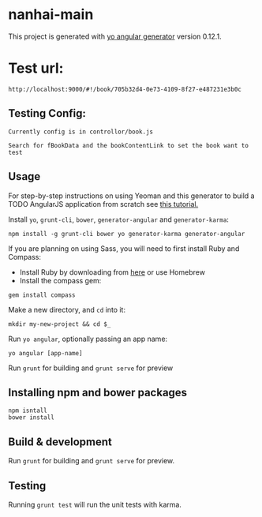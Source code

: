 # nanhai-main

This project is generated with [yo angular generator](https://github.com/yeoman/generator-angular)
version 0.12.1.

# Test url:
```
http://localhost:9000/#!/book/705b32d4-0e73-4109-8f27-e487231e3b0c
```

## Testing Config:
```
Currently config is in controllor/book.js

Search for fBookData and the bookContentLink to set the book want to test

```

## Usage

For step-by-step instructions on using Yeoman and this generator to build a TODO AngularJS application from scratch see [this tutorial.](http://yeoman.io/codelab/)

Install `yo`, `grunt-cli`, `bower`, `generator-angular` and `generator-karma`:
```
npm install -g grunt-cli bower yo generator-karma generator-angular
```

If you are planning on using Sass, you will need to first install Ruby and Compass:
- Install Ruby by downloading from [here](http://rubyinstaller.org/downloads/) or use Homebrew
- Install the compass gem:
```
gem install compass
```

Make a new directory, and `cd` into it:
```
mkdir my-new-project && cd $_
```

Run `yo angular`, optionally passing an app name:
```
yo angular [app-name]
```

Run `grunt` for building and `grunt serve` for preview

## Installing npm and bower packages
```
npm isntall
bower install
```

## Build & development

Run `grunt` for building and `grunt serve` for preview.

## Testing

Running `grunt test` will run the unit tests with karma.
